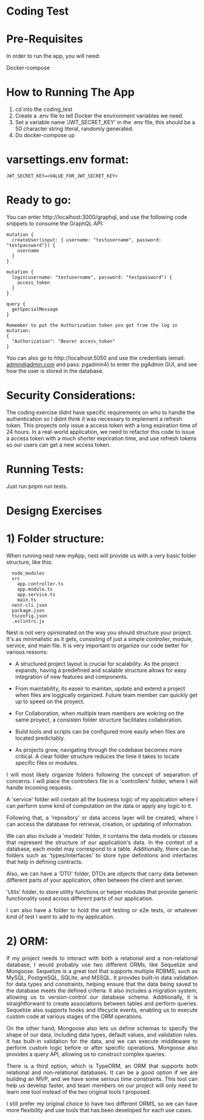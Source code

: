 # Coding Test

# Pre-Requisites

In order to run the app, you will need:

  Docker-compose

# How to Running The App

1. cd into the coding_test
2. Create a .env file to tell Docker the environment variables we need.
3. Set a variable name 'JWT_SECRET_KEY' in the .env file, this should be a 50 character string literal, randomly generated.
5. Do docker-compose up

# varsettings.env format:
	JWT_SECRET_KEY=<VALUE_FOR_JWT_SECRET_KEY>

# Ready to go:
You can enter http://localhost:3000/graphql, and use the following code snippets to consume the GraphQL API:

```
mutation {
  createUser(input: { username: "testusername", password: "testpassword"}) {
    username
  }
}
```

```
mutation {
  login(username: "testusername", password: "testpassword") {
    access_token
  }
}
```

```
query {
  getSpecialMessage
}

Remember to put the Authorizadion token you get from the log in mutation:
{
  "Authorization": "Bearer access_token"
}
```

You can also go to http://localhost:5050 and use the credentials (email: admin@admin.com and pass: pgadmin4) to enter the pgAdmin GUI, and see how the user is stored in the database.

# Security Considerations:

The coding exercise didnt have specific requirements on who to handle the authentication so I didnt think it was necessary to implement a refresh token.
This proyects only issue a access token with a long expiration time of 24 hours.
In a real-world application, we need to refactor this code to issue a access token with a much shorter expriration time, and use refresh tokens so our users can get a new access token.

# Running Tests:
Just run pnpm run tests.

# Designg Exercises

# 1) Folder structure:

When running nest new myApp, nest will provide us with a very basic folder structure, like this:

```
  node_modules
  src
    app.controller.ts
    app.module.ts
    app.service.ts
    main.ts
  nest-cli.json
  package.json
  tsconfig.json
  .eslintrc.js
```

Nest is not very opinionated on the way you should structure your project. It's as minimalistic as it gets, consisting of just a simple controller, module, service, and main file. It is very important to organize our code better for various reasons:

  * A structured project layout is crucial for scalability. As the project expands, having a predefined and scalable structure allows for easy integration of new features and components.

  * From maintability, its easeir to maintan, update and extend a project when files are loggically organized.
  Future team member can quickly get up to speed on the proyect.

  * For Collaboration, when multiple team members are wokring on the same proyect, a consisten folder structure facilitates collaboration.

  * Build tools and scripts can be configured more easily when files are located predictably.

  * As projects grow, navigating through the codebase becomes more critical. A clear folder structure reduces the time it takes to locate specific files or modules.

<div align="justify">
I will most likely organize folders following the concept of separation of concerns. I will place the controllers file in a 'controllers' folder, where I will handle incoming requests. 

A 'service' folder will contain all the business logic of my application where I can perform some kind of computation on the data or apply any logic to it.

Following that, a 'repository' or data access layer will be created, where I can access the database for retrieval, creation, or updating of information.

We can also include a 'models' folder, it contains the data models or classes that represent the structure of our application's data. In the context of a database, each model may correspond to a table.
Additionally, there can be folders such as 'types/interfaces' to store type definitions and interfaces that help in defining contracts. 

Also, we can have a 'DTO' folder, DTOs are objects that carry data between different parts of your application, often between the client and server. 

'Utils' folder, to store utility functions or helper modules that provide generic functionality used across different parts of our application.

I can also have a folder to hold the unit testing or e2e tests, or whatever kind of test I want to add to my application.
</div>

# 2) ORM:

<div align="justify">
If my project needs to interact with both a relational and a non-relational database, I would probably use two different ORMs, like Sequelize and Mongoose. Sequelize is a great tool that supports multiple RDBMS, such as MySQL, PostgreSQL, SQLite, and MSSQL. It provides built-in data validation for data types and constraints, helping ensure that the data being saved to the database meets the defined criteria. It also includes a migration system, allowing us to version-control our database schema. Additionally, it is straightforward to create associations between tables and perform queries. Sequelize also supports hooks and lifecycle events, enabling us to execute custom code at various stages of the ORM operations.

On the other hand, Mongoose also lets us define schemas to specify the shape of our data, including data types, default values, and validation rules. It has built-in validation for the data, and we can execute middleware to perform custom logic before or after specific operations. Mongoose also provides a query API, allowing us to construct complex queries.

There is a third option, which is TypeORM, an ORM that supports both relational and non-relational databases. It can be a good option if we are building an MVP, and we have some serious time constraints. This tool can help us develop faster, and team members on our project will only need to learn one tool instead of the two original tools I proposed. 

I still prefer my original choice to have two different ORMS, so we can have more flexibility and use tools that has been developed for each use cases.
</div>